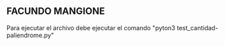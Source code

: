 ## FACUNDO MANGIONE

Para ejecutar el archivo debe ejecutar el comando "pyton3 test_cantidad-paliendrome.py"